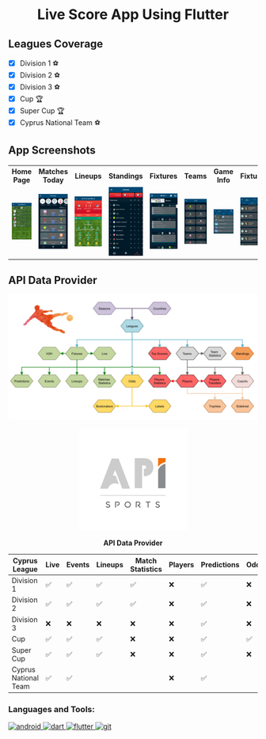 # <p style="text-align: center;"> Live Score App Using Flutter</p>

## Leagues Coverage

- [x] Division 1 :soccer:
- [x] Division 2 :soccer:
- [x] Division 3 :soccer:
- [x] Cup :trophy:
- [x] Super Cup :trophy:
- [x] Cyprus National Team :soccer:

## App Screenshots

<table style="width:100%">
  <tr>
    <th>Home Page</th>
    <th>Matches Today</th>
    <th>Lineups</th>
    <th>Standings</th>
    <th>Fixtures</th>
    <th>Teams</th>
    <th>Game Info</th>
    <th>Fixture</th>
    <th>Teams Players</th>
  </tr>
  <tr>
    <td>
       <img width="482" alt="Screen Shot 2021-06-30 at 20 26 29" src="assets/screenshots/HomePage.jpg">
    </td>
    <td>
       <img width="482" alt="Screen Shot 2021-06-30 at 20 26 29" src="assets/screenshots/matches_today.png">
    </td>
    <td>
       <img width="482" alt="Screen Shot 2021-06-30 at 20 26 29" src="assets/screenshots/lineups.png">
    </td>
    <td>
       <img width="482" alt="Screen Shot 2021-06-30 at 20 26 29" src="assets/screenshots/standings.png">
    </td>
    <td>
      <img width="482" alt="Screen Shot 2021-06-30 at 20 26 18" src="assets/screenshots/Matches.png">
    </td>    
    <td>
      <img width="482" alt="Screen Shot 2021-06-30 at 20 26 18" src="assets/screenshots/Teams.jpg">
    </td>  
    <td>
      <img width="482" alt="Screen Shot 2021-06-30 at 20 26 18" src="assets/screenshots/Info.jpg">
    </td>  
    <td>
      <img width="482" alt="Screen Shot 2021-06-30 at 20 26 18" src="assets/screenshots/Fixture.jpg">
    </td>  
    <td>
      <img width="482" alt="Screen Shot 2021-06-30 at 20 26 18" src="assets/screenshots/Players.jpg">
    </td>  
  </tr>  
</table>

## API Data Provider

[![image alt text](assets/archi-beta.jpg)](https://www.api-football.com/)
<p align="center"><a href="https://www.api-football.com/"> <img src=assets/API_Logo.png alt="API-Data Provider" /></a>
<p align="center"><strong>API Data Provider</strong></p>

| **Cyprus League**    | **Live**           | **Events**         | **Lineups**        | **Match Statistics** | **Players** | **Predictions**    | **Odds**           | **Player Statistics** | **Top Scorers**    | **Standings**      |
|----------------------|--------------------|--------------------|--------------------|----------------------|-------------|--------------------|--------------------|-----------------------|--------------------|--------------------|
| Division 1           | :white_check_mark: | :white_check_mark: | :white_check_mark: | :white_check_mark:   | :x:         | :white_check_mark: | :x:                | :white_check_mark:    | :white_check_mark: | :white_check_mark: |
| Division 2           | :white_check_mark: | :white_check_mark: | :white_check_mark: | :white_check_mark:   | :x:         | :white_check_mark: | :x:                | :white_check_mark:    | :white_check_mark: | :white_check_mark: |
| Division 3           | :x:                | :x:                | :x:                | :x:                  | :x:         | :white_check_mark: | :x:                | :white_check_mark:    | :white_check_mark: | :white_check_mark: |
| Cup                  | :white_check_mark: | :white_check_mark: | :white_check_mark: | :x:                  | :x:         | :white_check_mark: | :white_check_mark: | :x:                   | :x:                | :x:                |
| Super Cup            | :white_check_mark: | :white_check_mark: | :white_check_mark: | :x:                  | :x:         | :white_check_mark: | :x:                | :x:                   | :x:                | :x:                |
| Cyprus National Team | :white_check_mark: | :white_check_mark: |                    |                      | :x:         | :white_check_mark: |                    |                       |                    |                    |

<h3 align="left">Languages and Tools:</h3>
<p align="left"> <a href="https://developer.android.com" target="_blank" rel="noreferrer"> <img src="https://upload.wikimedia.org/wikipedia/commons/thumb/6/64/Android_logo_2019_%28stacked%29.svg/2346px-Android_logo_2019_%28stacked%29.svg.png" alt="android" width="40" height="40"/> </a>
<a href="https://dart.dev" target="_blank" rel="noreferrer"> <img src="https://www.vectorlogo.zone/logos/dartlang/dartlang-icon.svg" alt="dart" width="40" height="40"/> </a>
<a href="https://flutter.dev" target="_blank" rel="noreferrer"> <img src="https://www.vectorlogo.zone/logos/flutterio/flutterio-icon.svg" alt="flutter" width="40" height="40"/> </a>
<a href="https://github.com/" target="_blank" rel="noreferrer"> <img src="https://cdn-icons-png.flaticon.com/512/25/25231.png" alt="git" width="40" height="40"/> </a></p>
